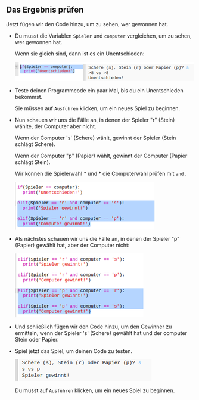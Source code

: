 ## Das Ergebnis prüfen

Jetzt fügen wir den Code hinzu, um zu sehen, wer gewonnen hat.

+ Du musst die Variablen `Spieler` und `computer` vergleichen, um zu sehen, wer gewonnen hat.
    
    Wenn sie gleich sind, dann ist es ein Unentschieden:
    
    ![screenshot](images/rps-draw.png)

+ Teste deinen Programmcode ein paar Mal, bis du ein Unentschieden bekommst.
    
    Sie müssen auf ` Ausführen ` klicken, um ein neues Spiel zu beginnen.

+ Nun schauen wir uns die Fälle an, in denen der Spieler "r" (Stein) wählte, der Computer aber nicht.
    
    Wenn der Computer 's' (Schere) wählt, gewinnt der Spieler (Stein schlägt Schere).
    
    Wenn der Computer "p" (Papier) wählt, gewinnt der Computer (Papier schlägt Stein).
    
    Wir können die Spielerwahl * und * die Computerwahl prüfen mit ` and ` .
    
    ![screenshot](images/rps-player-rock.png)

+ Als nächstes schauen wir uns die Fälle an, in denen der Spieler "p" (Papier) gewählt hat, aber der Computer nicht:
    
    ![screenshot](images/rps-player-paper.png)

+ Und schließlich fügen wir den Code hinzu, um den Gewinner zu ermitteln, wenn der Spieler 's' (Schere) gewählt hat und der computer Stein oder Papier.

+ Spiel jetzt das Spiel, um deinen Code zu testen.
    
    ![screenshot](images/rps-play.png)
    
    Du musst auf ` Ausführen ` klicken, um ein neues Spiel zu beginnen.